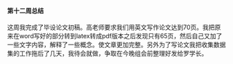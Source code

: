 #### 第十二周总结
  这周我完成了毕设论文初稿。高老师要求我们用英文写作论文达到70页。我把原来在word写好的部分转到latex转成pdf版本之后发现只有65页，然后自己又加了一些文字内容，解释了一些概念。使文章更加完整。另外为了写论文我把收集数据集的工作拖后了几天，我待会就做，争取在今晚组会前整理好发给罗学长。
